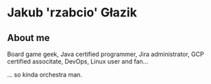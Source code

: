 Jakub 'rzabcio' Głazik
=========================================================================

## About me
Board game geek, Java certified programmer, Jira administrator, GCP certified associtate, DevOps, Linux user and fan...

... so kinda orchestra man.
